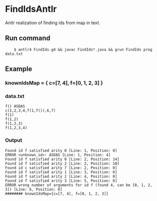 # FindIdsAntlr
Antlr realization of finding ids from map in text.

## Run command
```
	$ antlr4 FindIds.g4 && javac FindIds*.java && grun FindIds prog data.txt
```

## Example
### knownIdsMap = { c=[7, 4], f=[0, 1, 2, 3] }
### data.txt
```
f() ASDAS 
c(1,2,3,4,f(1,f()),6,7)
f(1)
f(1,2)
f(1,2,3)
f(1,2,3,4)
```
### Output
```
Found id f satisfied arity 0 [Line: 1, Position: 0]
ERROR <unknown_id>: ASDAS [Line: 1, Position: 4]
Found id f satisfied arity 0 [Line: 2, Position: 14]
Found id f satisfied arity 2 [Line: 2, Position: 10]
Found id c satisfied arity 7 [Line: 2, Position: 0]
Found id f satisfied arity 1 [Line: 3, Position: 0]
Found id f satisfied arity 2 [Line: 4, Position: 0]
Found id f satisfied arity 3 [Line: 5, Position: 0]
ERROR wrong number of arguments for id f (found 4, can be [0, 1, 2, 3]) [Line: 6, Position: 0]
######## knownIdsMap={c=[7, 4], f=[0, 1, 2, 3]}
```